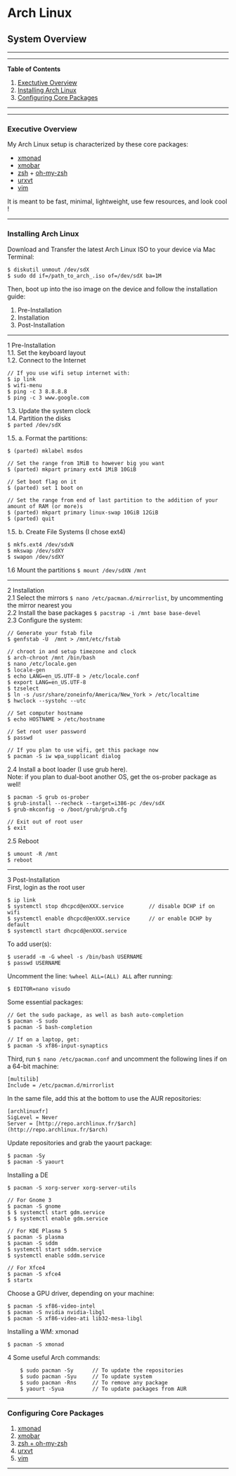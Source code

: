 # Arch Linux
## System Overview

---
---
**Table of Contents**  

1. [Exectutive Overview](#1)
2. [Installing Arch Linux](#2)
3. [Configuring Core Packages](#3)
  
---
---

### <a name="1"></a>Executive Overview

My Arch Linux setup is characterized by these core packages:
* [xmonad](http://xmonad.org/)
* [xmobar](http://projects.haskell.org/xmobar/)
* [zsh](http://www.zsh.org/) + [oh-my-zsh](http://ohmyz.sh/)
* [urxvt](http://software.schmorp.de/pkg/rxvt-unicode.html)
* [vim](http://www.vim.org/)  
  
It is meant to be fast, minimal, lightweight, use few resources, and look cool ! 

---
### <a name="2"></a>Installing Arch Linux

Download and Transfer the latest Arch Linux ISO to your device via Mac Terminal:  
```
$ diskutil unmout /dev/sdX  
$ sudo dd if=/path_to_arch_.iso of=/dev/sdX ba=1M
```
Then, boot up into the iso image on the device and follow the installation guide:
  
1. Pre-Installation
2. Installation
3. Post-Installation

---
  
1 Pre-Installation  
1.1. Set the keyboard layout  
1.2. Connect to the Internet  
```
// If you use wifi setup internet with:
$ ip link  
$ wifi-menu   
$ ping -c 3 8.8.8.8  
$ ping -c 3 www.google.com
```

1.3. Update the system clock  
1.4. Partition the disks  
```$ parted /dev/sdX```

1.5. a. Format the partitions:  
```
$ (parted) mklabel msdos

// Set the range from 1MiB to however big you want
$ (parted) mkpart primary ext4 1MiB 10GiB  

// Set boot flag on it
$ (parted) set 1 boot on

// Set the range from end of last partition to the addition of your amount of RAM (or more)s  
$ (parted) mkpart primary linux-swap 10GiB 12GiB  
$ (parted) quit
```

1.5. b. Create File Systems (I chose ext4)  
```
$ mkfs.ext4 /dev/sdxN
$ mkswap /dev/sdXY
$ swapon /dev/sdXY
```

1.6 Mount the partitions
```$ mount /dev/sdXN /mnt``` 

---

2 Installation  
2.1 Select the mirrors
```$ nano /etc/pacman.d/mirrorlist```, by uncommenting the mirror nearest you  
2.2 Install the base packages
```$ pacstrap -i /mnt base base-devel```  
2.3 Configure the system:
```
// Generate your fstab file
$ genfstab -U  /mnt > /mnt/etc/fstab

// chroot in and setup timezone and clock
$ arch-chroot /mnt /bin/bash
$ nano /etc/locale.gen
$ locale-gen
$ echo LANG=en_US.UTF-8 > /etc/locale.conf
$ export LANG=en_US.UTF-8
$ tzselect
$ ln -s /usr/share/zoneinfo/America/New_York > /etc/localtime
$ hwclock --systohc --utc

// Set computer hostname
$ echo HOSTNAME > /etc/hostname

// Set root user password
$ passwd

// If you plan to use wifi, get this package now
$ pacman -S iw wpa_supplicant dialog
```

2.4 Install a boot loader (I use grub here).  
Note: if you plan to dual-boot another OS, get the os-prober package as well!
```         
$ pacman -S grub os-prober
$ grub-install --recheck --target=i386-pc /dev/sdX
$ grub-mkconfig -o /boot/grub/grub.cfg

// Exit out of root user
$ exit
```

2.5 Reboot
```
$ umount -R /mnt
$ reboot  
```

---

3 Post-Installation  
First, login as the root user
```
$ ip link
$ systemctl stop dhcpcd@enXXX.service        // disable DCHP if on wifi
$ systemctl enable dhcpcd@enXXX.service      // or enable DCHP by default
$ systemctl start dhcpcd@enXXX.service
```

To add user(s):
```
$ useradd -m -G wheel -s /bin/bash USERNAME
$ passwd USERNAME
```

Uncomment the line: `%wheel ALL=(ALL) ALL` after running:
```
$ EDITOR=nano visudo            
```

Some essential packages:
```
// Get the sudo package, as well as bash auto-completion
$ pacman -S sudo
$ pacman -S bash-completion

// If on a laptop, get:
$ pacman -S xf86-input-synaptics
```

Third, run `$ nano /etc/pacman.conf` and uncomment the following lines if on a 64-bit machine:
```
[multilib]
Include = /etc/pacman.d/mirrorlist  
```

In the same file, add this at the bottom to use the AUR repositories:
```
[archlinuxfr]
SigLevel = Never
Server = [http://repo.archlinux.fr/$arch](http://repo.archlinux.fr/$arch)
```

Update repositories and grab the yaourt package: 
```
$ pacman -Sy
$ pacman -S yaourt
```
   
Installing a DE
```
$ pacman -S xorg-server xorg-server-utils

// For Gnome 3
$ pacman -S gnome
$ $ systemctl start gdm.service
$ $ systemctl enable gdm.service

// For KDE Plasma 5
$ pacman -S plasma
$ pacman -S sddm
$ systemctl start sddm.service
$ systemctl enable sddm.service

// For Xfce4
$ pacman -S xfce4
$ startx
```

Choose a GPU driver, depending on your machine:
```
$ pacman -S xf86-video-intel
$ pacman -S nvidia nvidia-libgl
$ pacman -S xf86-video-ati lib32-mesa-libgl
```

Installing a WM: xmonad
```
$ pacman -S xmonad
```

4 Some useful Arch commands:

        $ sudo pacman -Sy      // To update the repositories
        $ sudo pacman -Syu     // To update system
        $ sudo pacman -Rns     // To remove any package
        $ yaourt -Syua         // To update packages from AUR

---

### <a name="3"></a>Configuring Core Packages

1. [xmonad]()
2. [xmobar]()
3. [zsh + oh-my-zsh]()
4. [urxvt]()
5. [vim]()
  
---

